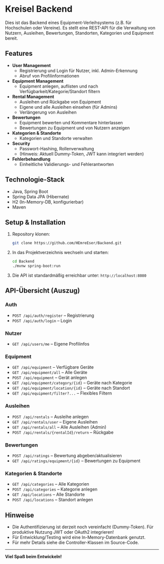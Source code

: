 # Kreisel Backend

Dies ist das Backend eines Equipment-Verleihsystems (z.B. für Hochschulen oder Vereine). Es stellt eine REST-API für die Verwaltung von Nutzern, Ausleihen, Bewertungen, Standorten, Kategorien und Equipment bereit.

## Features

- **User Management**
  - Registrierung und Login für Nutzer, inkl. Admin-Erkennung
  - Abruf von Profilinformationen
- **Equipment Management**
  - Equipment anlegen, auflisten und nach Verfügbarkeit/Kategorie/Standort filtern
- **Rental Management**
  - Ausleihen und Rückgabe von Equipment
  - Eigene und alle Ausleihen einsehen (für Admins)
  - Verlängerung von Ausleihen
- **Bewertungen**
  - Equipment bewerten und Kommentare hinterlassen
  - Bewertungen zu Equipment und von Nutzern anzeigen
- **Kategorien & Standorte**
  - Kategorien und Standorte verwalten
- **Security**
  - Passwort-Hashing, Rollenverwaltung
  - (Hinweis: Aktuell Dummy-Token, JWT kann integriert werden)
- **Fehlerbehandlung**
  - Einheitliche Validierungs- und Fehlerantworten

## Technologie-Stack

- Java, Spring Boot
- Spring Data JPA (Hibernate)
- H2 (In-Memory-DB, konfigurierbar)
- Maven

## Setup & Installation

1. Repository klonen:
   ```bash
   git clone https://github.com/HEmreEser/Backend.git
   ```
2. In das Projektverzeichnis wechseln und starten:
   ```bash
   cd Backend
   ./mvnw spring-boot:run
   ```
3. Die API ist standardmäßig erreichbar unter: `http://localhost:8080`

## API-Übersicht (Auszug)

### Auth
- `POST /api/auth/register` – Registrierung
- `POST /api/auth/login` – Login

### Nutzer
- `GET /api/users/me` – Eigene Profilinfos

### Equipment
- `GET /api/equipment` – Verfügbare Geräte
- `GET /api/equipment/all` – Alle Geräte
- `POST /api/equipment` – Gerät anlegen
- `GET /api/equipment/category/{id}` – Geräte nach Kategorie
- `GET /api/equipment/location/{id}` – Geräte nach Standort
- `GET /api/equipment/filter?...` – Flexibles Filtern

### Ausleihen
- `POST /api/rentals` – Ausleihe anlegen
- `GET /api/rentals/user` – Eigene Ausleihen
- `GET /api/rentals/all` – Alle Ausleihen (Admin)
- `POST /api/rentals/{rentalId}/return` – Rückgabe

### Bewertungen
- `POST /api/ratings` – Bewertung abgeben/aktualisieren
- `GET /api/ratings/equipment/{id}` – Bewertungen zu Equipment

### Kategorien & Standorte
- `GET /api/categories` – Alle Kategorien
- `POST /api/categories` – Kategorie anlegen
- `GET /api/locations` – Alle Standorte
- `POST /api/locations` – Standort anlegen

## Hinweise

- Die Authentifizierung ist derzeit noch vereinfacht (Dummy-Token). Für produktive Nutzung JWT oder OAuth2 integrieren!
- Für Entwicklung/Testing wird eine In-Memory-Datenbank genutzt.
- Für mehr Details siehe die Controller-Klassen im Source-Code.

---

**Viel Spaß beim Entwickeln!**
